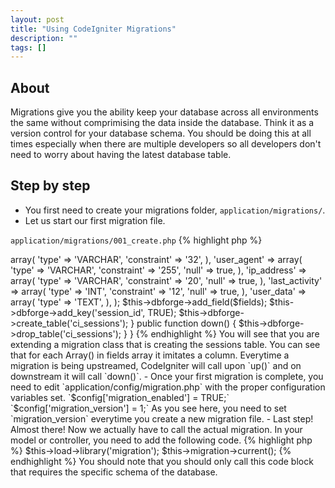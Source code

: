 ```yaml
---
layout: post
title: "Using CodeIgniter Migrations"
description: ""
tags: []
---
```



## About

Migrations give you the ability keep your database across all environments the same without comprimising the data
inside the database. Think it as a version control for your database schema. You should be doing this at all times
especially when there are multiple developers so all developers don't need to worry about having the latest database
table.

## Step by step

- You first need to create your migrations folder, `application/migrations/`.
- Let us start our first migration file.

`application/migrations/001_create.php`
{% highlight php %}
<?php
class Migration_Create extends CI_Migration {

	public function up()
   {
		$fields = array(
			'session_id' => array(
				'type' => 'VARCHAR',
				'constraint' => '32',
			),
			'user_agent' => array(
				'type' => 'VARCHAR',
				'constraint' => '255',
				'null' => true,
			),
			'ip_address' => array(
				'type' => 'VARCHAR',
				'constraint' => '20',
				'null' => true,
			),
			'last_activity' => array(
				'type' => 'INT',
				'constraint' => '12',
				'null' => true,
			),
			'user_data' => array(
				'type' => 'TEXT',
			),
		);

		$this->dbforge->add_field($fields);
		$this->dbforge->add_key('session_id', TRUE);
		$this->dbforge->create_table('ci_sessions');
   }


   public function down()
   {
      $this->dbforge->drop_table('ci_sessions');
   }

}
{% endhighlight %}

You will see that you are extending a migration class that is creating the sessions table. You can see that for each Array() in fields array it imitates a column. Everytime a migration is being upstreamed, CodeIgniter will call upon `up()` and on downstream it will call `down()`.

- Once your first migration is complete, you need to edit `application/config/migration.php` with the proper configuration variables set.

`$config['migration_enabled'] = TRUE;`

`$config['migration_version'] = 1;`

As you see here, you need to set `migration_version` everytime you create a new migration file.

- Last step! Almost there! Now we actually have to call the actual migration. In your model or controller, you need to add the following code.

{% highlight php %}
$this->load->library('migration');
$this->migration->current();
{% endhighlight %}

You should note that you should only call this code block that requires the specific schema of the database.
